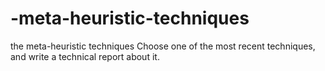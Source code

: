 # -meta-heuristic-techniques
the meta-heuristic techniques Choose one of the most recent techniques, and write a technical report about it.
